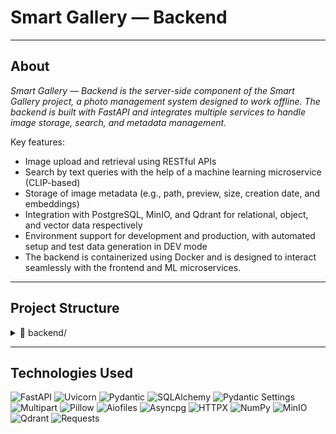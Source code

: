 # Smart Gallery — Backend

___
## About
*Smart Gallery — Backend is the server-side component of the Smart Gallery project, a photo management system designed to work offline. The backend is built with FastAPI and integrates multiple services to handle image storage, search, and metadata management.*

Key features:
- Image upload and retrieval using RESTful APIs
- Search by text queries with the help of a machine learning microservice (CLIP-based)
- Storage of image metadata (e.g., path, preview, size, creation date, and embeddings)
- Integration with PostgreSQL, MinIO, and Qdrant for relational, object, and vector data respectively
- Environment support for development and production, with automated setup and test data generation in DEV mode
- The backend is containerized using Docker and is designed to interact seamlessly with the frontend and ML microservices.


___
## Project Structure

<details>
  <summary>📂 backend/</summary>
  <ul>
    <li>📄 <code>.dockerignore</code> — Files and folders to exclude from Docker build context</li>
    <li>📄 <code>Dockerfile</code> — Instructions to build the backend Docker image</li>
    <li>📄 <code>requirements.txt</code> — Python dependencies for the backend</li>
    <details>
      <summary>📂 app/</summary>
      <ul>
        <li>📄 <code>main.py</code> — FastAPI application entry point</li>
        <li>📄 <code>config.py</code> — Application settings and configuration</li>
        <li>📄 <code>models.py</code> — SQLAlchemy models and database schemas</li>
        <li>📄 <code>router.py</code> — API router combining all endpoints</li>
        <li>📄 <code>schemas.py</code> — Pydantic models for request and response validation</li>
        <details>
          <summary>📂 api/</summary>
          <ul>
            <li>📄 <code>__init__.py</code> — Marks the API module</li>
            <li>📄 <code>ml_api.py</code> — Routes for interacting with the ML microservice</li>
          </ul>
        </details>
        <details>
          <summary>📂 database/</summary>
          <ul>
            <li>📄 <code>__init__.py</code> — Marks the database module</li>
            <li>📄 <code>minio_client.py</code> — Client setup for MinIO object storage</li>
            <li>📄 <code>postgres_client.py</code> — Client setup for PostgreSQL database</li>
            <li>📄 <code>qdrant_client.py</code> — Client setup for Qdrant vector database</li>
            <li>📄 <code>test_data.py</code> — Test data and helper functions for development</li>
          </ul>
        </details>
        <details>
          <summary>📂 repository/</summary>
          <ul>
            <li>📄 <code>__init__.py</code> — Marks the repository module</li>
            <li>📄 <code>base_repository.py</code> — Abstract base class for all repositories</li>
            <li>📄 <code>postgres_repository.py</code> — PostgreSQL-specific database operations</li>
            <li>📄 <code>minio_repository.py</code> — MinIO-specific storage operations</li>
            <li>📄 <code>qdrant_repository.py</code> — Qdrant-specific vector operations</li>
            <li>📄 <code>repository.py</code> — Aggregated interface for using all repositories</li>
          </ul>
        </details>
      </ul>
    </details>
  </ul>
</details>

___
## Technologies Used
![FastAPI](https://img.shields.io/badge/FastAPI-API-009688?logo=fastapi) ![Uvicorn](https://img.shields.io/badge/Uvicorn-ASGI-333333?logo=uvicorn) ![Pydantic](https://img.shields.io/badge/Pydantic-Validation-4B8BBE?logo=pydantic) ![SQLAlchemy](https://img.shields.io/badge/SQLAlchemy-ORM-000000?logo=sqlalchemy) ![Pydantic Settings](https://img.shields.io/badge/Settings-Config-4B8BBE) ![Multipart](https://img.shields.io/badge/Multipart-Uploads-FFD43B) ![Pillow](https://img.shields.io/badge/Images-Pillow-316192?logo=python) ![Aiofiles](https://img.shields.io/badge/Async-FileIO-6A5ACD) ![Asyncpg](https://img.shields.io/badge/PostgreSQL-Asyncpg-00599C) ![HTTPX](https://img.shields.io/badge/HTTP-Client-0E8AC8) ![NumPy](https://img.shields.io/badge/Array-Numerics-013243?logo=numpy) ![MinIO](https://img.shields.io/badge/ObjectStorage-MinIO-F05032?logo=minio) ![Qdrant](https://img.shields.io/badge/VectorDB-Qdrant-FF6F00) ![Requests](https://img.shields.io/badge/Requests-SyncClient-20232A?logo=python)

